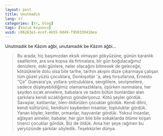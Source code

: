 ```yaml
---
layout: post
title: Unutmadık
lang: tr
categories: [tr, blog]
tags: [kazım koyuncu]
uuid: c06263e1-ecef-4b55-9d49-f95033941bea
---
```


Unutmadık be Kâzım ağbi, unutamadık be Kâzım ağbi...

<blockquote>
  <span>
    Bu arada; hiç başımızdan eksik olmayan gökyüzüne, günün karanlık saatlerine,
    ara sıra kopsa da fırtınalara, bir gün boğulacağımız denizlere, eski günlere,
    neler olacağını bilmesek de geleceğe, kötülüklerle dolu olsa bile tarihe,
    tarihin akışını düze çıkarmaya çalışan tüm güzel yüzlü çocuklara, Donkişotlar
    'a, ateş hırsızlarına, Ernesto "Çe" Guevara'ya, yollara-yolculuklara,
    sevgililere, sevişmelere, sadece düşleyebildiğimiz olamamazlıklara, üşürken
    ısınmalara, her şeyden sıcak annelere, babalara ve tadını bütün bunlardan alan
    şarkılara kendi sıcaklığımızı gönderiyoruz. Kötü şeyler gördük. Savaşlar,
    katliamlar, ölen-öldürülen çocuklar gördük. Kendi dilini, kendi kültürünü,
    kendisini kaybeden insanlar, topluluklar gördük. Yanan köyler, kentler,
    ormanlar, hayvanlar gördük. Yoksul insanlar, ağlayan anneler, babalar, her gün
    bile bile sokaklarda ölüme koşan tinerci çocuklar gördük. Biz de öldük. Ama her
    şeye rağmen bu yeryüzünde şarkılar söyledik. Teşekkürler dünya.
  </span>
</blockquote>
